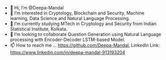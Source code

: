- 👋 Hi, I’m @Deepa-Mandal
- 👀 I’m interested in Cryptology, Blockchain and Security, Machine learning, Data Science and Natural Language Processing.
- 🌱 I’m currently studying MTech in Cryptology and Security from Indian Statistical Institute, Kolkata.
- 💞️ I’m looking to collaborate Question Generation using Natural Language processing with Encoder-Decoder LSTM-based Model.
- 📫 How to reach me ... https://github.com/Deepa-Mandal, LinkedIn Link: https://www.linkedin.com/in/deepa-mandal-913193204

<!---
Deepa-Mandal/Deepa-Mandal is a ✨ special ✨ repository because its `README.md` (this file) appears on your GitHub profile.
You can click the Preview link to take a look at your changes.
--->
